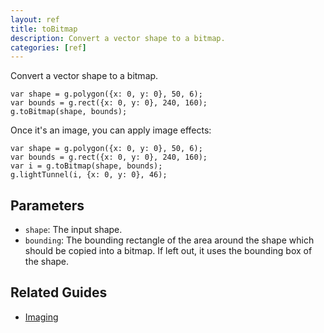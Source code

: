 ```yaml
---
layout: ref
title: toBitmap
description: Convert a vector shape to a bitmap.
categories: [ref]
---
```

Convert a vector shape to a bitmap.

    var shape = g.polygon({x: 0, y: 0}, 50, 6);
    var bounds = g.rect({x: 0, y: 0}, 240, 160);
    g.toBitmap(shape, bounds);

Once it's an image, you can apply image effects:

    var shape = g.polygon({x: 0, y: 0}, 50, 6);
    var bounds = g.rect({x: 0, y: 0}, 240, 160);
    var i = g.toBitmap(shape, bounds);
    g.lightTunnel(i, {x: 0, y: 0}, 46);

## Parameters
- `shape`: The input shape.
- `bounding`: The bounding rectangle of the area around the shape which should be copied into a bitmap. If left out, it uses the bounding box of the shape.

## Related Guides
- [Imaging](/guide/image.html)

